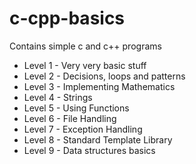 # c-cpp-basics
Contains simple c and c++ programs

* Level 1 - Very very basic stuff
* Level 2 - Decisions, loops and patterns
* Level 3 - Implementing Mathematics
* Level 4 - Strings
* Level 5 - Using Functions
* Level 6 - File Handling
* Level 7 - Exception Handling
* Level 8 - Standard Template Library
* Level 9 - Data structures basics 
